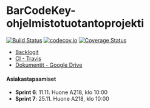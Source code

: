 # BarCodeKey-ohjelmistotuotantoprojekti
[![Build Status](https://travis-ci.org/BarCodeKey/BarCodeKey.svg?branch=master)](https://travis-ci.org/BarCodeKey/BarCodeKey) [![codecov.io](https://codecov.io/github/BarCodeKey/BarCodeKey/coverage.svg?branch=master)](https://codecov.io/github/BarCodeKey/BarCodeKey?branch=master) [![Coverage Status](https://coveralls.io/repos/BarCodeKey/BarCodeKey/badge.png?branch=master)](https://coveralls.io/r/BarCodeKey/BarCodeKey?branch=master)
- [Backlogit](https://docs.google.com/spreadsheet/ccc?key=0AqogwfYeUFLTdENOaFd0QkdEbEN1WHdiUnVRUVg5Nmc&usp=drive_web)
- [CI - Travis](https://travis-ci.org/BarCodeKey/BarCodeKey)
- [Dokumentit - Google Drive](https://drive.google.com/#folders/0B0pNPIMXhU0qVG55MDkwSF9XNWs)

#### Asiakastapaamiset
- **Sprint 6**: 11.11. Huone A218, klo 10:00
- **Sprint 7**: 25.11. Huone A218, klo 10:00
